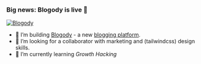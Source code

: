 ### Big news: Blogody is live 🚀

[![Blogody](https://ph-files.imgix.net/f834ce37-0e1f-41b7-89ab-9e0c2b47ee59.png?auto=format&auto=compress&codec=mozjpeg&cs=strip&fit=max&dpr=1)](https://www.blogody.com)

- 🔭 I’m building [Blogody](https://www.blogody.com/news) - a new [blogging platform](https://www.jamify.org/2021/01/09/building-a-new-blogging-platform/).
- 👯 I’m looking for a collaborator with marketing and (tailwindcss) design skills.
- 🌱 I’m currently learning _Growth Hacking_

<!--
**styxlab/styxlab** is a ✨ _special_ ✨ repository because its `README.md` (this file) appears on your GitHub profile.

Here are some ideas to get you started:

- 🔭 I’m currently working on ...
- 🌱 I’m currently learning ...
- 👯 I’m looking to collaborate on ...
- 🤔 I’m looking for help with ...
- 💬 Ask me about ...
- 📫 How to reach me: ...
- 😄 Pronouns: ...
- ⚡ Fun fact: ...
-->
